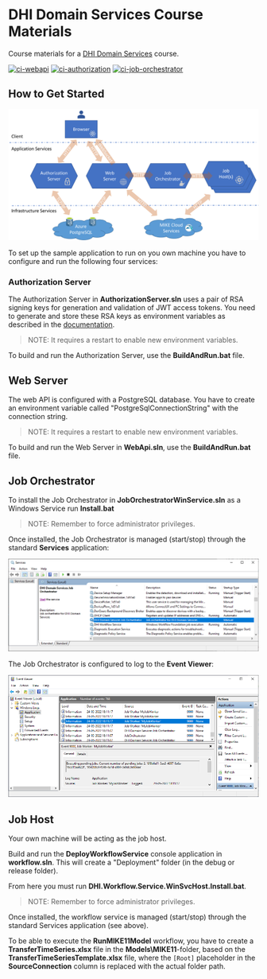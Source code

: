 # DHI Domain Services Course Materials
Course materials for a [DHI Domain Services](https://github.com/DHI/DomainServices) course.

[![ci-webapi](https://github.com/DHI/DomainServicesCourse/workflows/ci-webapi/badge.svg)](https://github.com/DHI/DomainServicesCourse/actions/workflows/ci-webapi.yml)
[![ci-authorization](https://github.com/DHI/DomainServicesCourse/workflows/ci-authorization/badge.svg)](https://github.com/DHI/DomainServicesCourse/actions/workflows/ci-authorization.yml)
[![ci-job-orchestrator](https://github.com/DHI/DomainServicesCourse/workflows/ci-job-orchestrator/badge.svg)](https://github.com/DHI/DomainServicesCourse/actions/workflows/ci-job-orchestrator.yml)

## How to Get Started

![](Images/services-communication.png)

To set up the sample application to run on you own machine you have to configure and run the following four services:

### Authorization Server

The Authorization Server in **AuthorizationServer.sln** uses a pair of RSA signing keys for generation and validation of JWT access tokens. You need to generate and store these RSA keys as environment variables as described in the [documentation](https://dhi-developer-documentation.azurewebsites.net/domain_services/faq/#how-to-create-a-pair-of-rsa-signing-keys-for-generation-and-validation-of-jwt-access-tokens).

> NOTE: It requires a restart to enable new environment variables.

To build and run the Authorization Server, use the **BuildAndRun.bat** file. 

## Web Server

The web API is configured with a PostgreSQL database. You have to create an environment variable called "PostgreSqlConnectionString" with the connection string.

> NOTE: It requires a restart to enable new environment variables.

To build and run the Web Server in **WebApi.sln**, use the **BuildAndRun.bat** file.

## Job Orchestrator

To install the Job Orchestrator in **JobOrchestratorWinService.sln** as a Windows Service run **Install.bat**

> NOTE: Remember to force administrator privileges.

Once installed, the Job Orchestrator is managed (start/stop) through the standard **Services** application:

![](Images/windows-services.png)

The Job Orchestrator is configured to log to the **Event Viewer**:

![](Images/event-viewer.png)

## Job Host

Your own machine will be acting as the job host. 

Build and run the **DeployWorkflowService** console application in **workflow.sln**. This will create a "Deployment" folder (in the debug or release folder).

From here you must run **DHI.Workflow.Service.WinSvcHost.Install.bat**.

> NOTE: Remember to force administrator privileges.

Once installed, the workflow service is managed (start/stop) through the standard Services application (see above).

To be able to execute the **RunMIKE11Model** workflow, you have to create a **TransferTimeSeries.xlsx** file in the **Models\MIKE11**-folder, based on the **TransferTimeSeriesTemplate.xlsx** file, where the `[Root]` placeholder in the **SourceConnection** column is replaced with the actual folder path.


